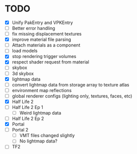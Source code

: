 # TODO

- [x] Unify PakEntry and VPKEntry
- [ ] Better error handling
- [ ] fix missing displacement textures
- [x] improve material file parsing
- [ ] Attach materials as a component
- [ ] load models
- [x] stop rendering trigger volumes
- [x] respect shader request from material
- [ ] skybox
- [ ] 3d skybox
- [x] lightmap data
- [ ] convert lightmap data from storage array to texture atlas
- [ ] environment map reflections
- [ ] global renderer configs (lighting only, textures, faces, etc)
- [x] Half Life 2
- [ ] Half Life 2 Ep 1
    - [ ] Weird lightmap data
- [ ] Half Life 2 Ep 2
- [x] Portal
- [ ] Portal 2
    - [ ] VMT files changed slightly
    - [ ] No lightmap data?
- [ ] TF2
